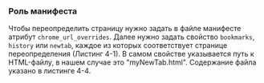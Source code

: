 ### Роль манифеста

Чтобы переопределить страницу нужно задать в файле манифесте атрибут `chrome_url_overrides`. Далее нужно задать свойство `bookmarks`, `history` или `newtab`, каждое из которых соответствует странице переопределения \(Листинг 4-1\). В самом свойстве указывается путь к HTML-файлу, в нашем случае это "myNewTab.html". Содержание файла указано в листинге 4-4. 

